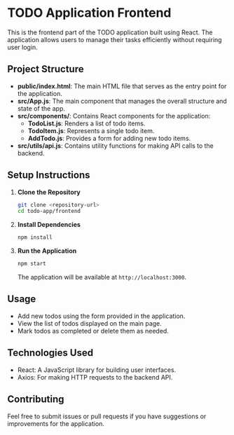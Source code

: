 # TODO Application Frontend

This is the frontend part of the TODO application built using React. The application allows users to manage their tasks efficiently without requiring user login.

## Project Structure

- **public/index.html**: The main HTML file that serves as the entry point for the application.
- **src/App.js**: The main component that manages the overall structure and state of the app.
- **src/components/**: Contains React components for the application:
  - **TodoList.js**: Renders a list of todo items.
  - **TodoItem.js**: Represents a single todo item.
  - **AddTodo.js**: Provides a form for adding new todo items.
- **src/utils/api.js**: Contains utility functions for making API calls to the backend.

## Setup Instructions

1. **Clone the Repository**
   ```bash
   git clone <repository-url>
   cd todo-app/frontend
   ```

2. **Install Dependencies**
   ```bash
   npm install
   ```

3. **Run the Application**
   ```bash
   npm start
   ```

   The application will be available at `http://localhost:3000`.

## Usage

- Add new todos using the form provided in the application.
- View the list of todos displayed on the main page.
- Mark todos as completed or delete them as needed.

## Technologies Used

- React: A JavaScript library for building user interfaces.
- Axios: For making HTTP requests to the backend API.

## Contributing

Feel free to submit issues or pull requests if you have suggestions or improvements for the application.